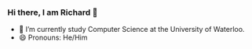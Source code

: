 ### Hi there, I am Richard 👋

<!--
**ricsign/ricsign** is a ✨ _special_ ✨ repository because its `README.md` (this file) appears on your GitHub profile.

Here are some ideas to get you started:
-->


- 🔭 I’m currently study Computer Science at the University of Waterloo. 
- 😄 Pronouns: He/Him
